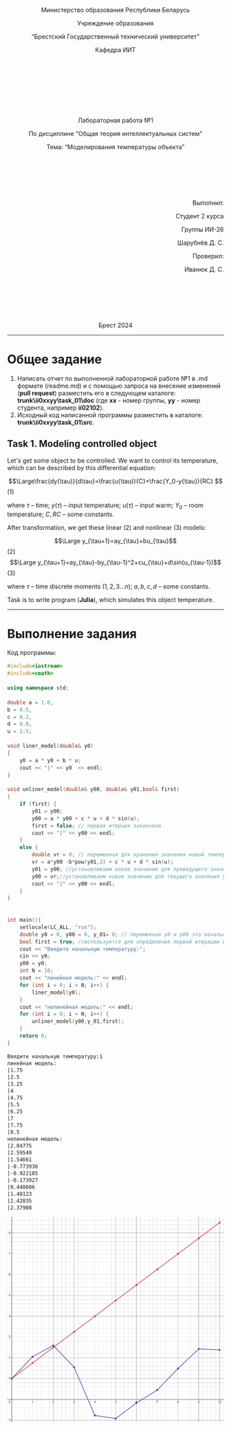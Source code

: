 <p align="center"> Министерство образования Республики Беларусь</p>
<p align="center">Учреждение образования</p>
<p align="center">“Брестский Государственный технический университет”</p>
<p align="center">Кафедра ИИТ</p>
<br><br><br><br><br><br><br>
<p align="center">Лабораторная работа №1</p>
<p align="center">По дисциплине “Общая теория интеллектуальных систем”</p>
<p align="center">Тема: “Моделирования температуры объекта”</p>
<br><br><br><br><br>
<p align="right">Выполнил:</p>
<p align="right">Студент 2 курса</p>
<p align="right">Группы ИИ-26</p>
<p align="right">Шарубнёв Д. С.</p>
<p align="right">Проверил:</p>
<p align="right">Иванюк Д. С.</p>
<br><br><br><br><br>
<p align="center">Брест 2024</p>

<hr>

# Общее задание #
1. Написать отчет по выполненной лабораторной работе №1 в .md формате (readme.md) и с помощью запроса на внесение изменений (**pull request**) разместить его в следующем каталоге: **trunk\ii0xxyy\task_01\doc** (где **xx** - номер группы, **yy** - номер студента, например **ii02102**).
2. Исходный код написанной программы разместить в каталоге: **trunk\ii0xxyy\task_01\src**.
## Task 1. Modeling controlled object ##
Let's get some object to be controlled. We want to control its temperature, which can be described by this differential equation:

$$\Large\frac{dy(\tau)}{d\tau}=\frac{u(\tau)}{C}+\frac{Y_0-y(\tau)}{RC} $$ (1)

where $\tau$ – time; $y(\tau)$ – input temperature; $u(\tau)$ – input warm; $Y_0$ – room temperature; $C,RC$ – some constants.

After transformation, we get these linear (2) and nonlinear (3) models:

$$\Large y_{\tau+1}=ay_{\tau}+bu_{\tau}$$ (2)
$$\Large y_{\tau+1}=ay_{\tau}-by_{\tau-1}^2+cu_{\tau}+d\sin(u_{\tau-1})$$ (3)

where $\tau$ – time discrete moments ($1,2,3{\dots}n$); $a,b,c,d$ – some constants.

Task is to write program (**Julia**), which simulates this object temperature.

<hr>

# Выполнение задания #

Код программы:
```C++
#include<iostream>
#include<cmath>

using namespace std;

double a = 1.0, 
b = 0.5, 
c = 0.1, 
d = 0.9, 
u = 1.5;

void liner_model(double& y0)
{
	y0 = a * y0 + b * u;
	cout << "|" << y0  << endl;
}

void unliner_model(double& y00, double& y01,bool& first)
{
	if (first) {
		y01 = y00;
		y00 = a * y00 + c * u + d * sin(u);
		first = false; // первая итерция закончена
		cout << "|" << y00 << endl;
	}
	else {
		double vr = 0; // переменная для хранения значения новой температуры 
		vr = a*y00 -b*pow(y01,2) + c * u + d * sin(u);
		y01 = y00; //устанавливаем новое значение для преведущего значения у
		y00 = vr;//устанавливаем новое значение для текущего значения у
		cout << "|" << y00 << endl;
	}
}


int main(){
	setlocale(LC_ALL, "rus");
	double y0 = 0, y00 = 0, y_01= 0; // переменная y0 и у00 это начальные значения температуры для линейной и нелинейной модели, у_01 - это пред. значение в нелинейной модели
	bool first = true; //используется для определения первой итерации в функции нелинейной модели 
	cout << "Введите начальную температуру:";
	cin >> y0;
	y00 = y0;
	int N = 10;
	cout << "линейная модель:" << endl;
	for (int i = 0; i < N; i++) {
		liner_model(y0);
	}
	cout << "нелинейная модель:" << endl;
	for (int i = 0; i < N; i++) {
		unliner_model(y00,y_01,first);
	}
	return 0;
}
```     
```
Введите начальную температуру:1
линейная модель:
|1.75
|2.5
|3.25
|4
|4.75
|5.5
|6.25
|7
|7.75
|8.5
нелинейная модель:
|2.04775
|2.59549
|1.54661
|-0.773936
|-0.922185
|-0.173927
|0.448606
|1.48123
|2.42835
|2.37908
```
![График](./graphics.png)
